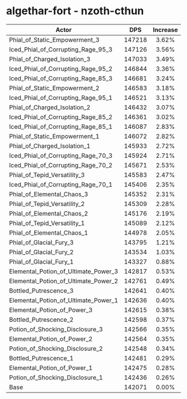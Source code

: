 # algethar-fort - nzoth-cthun
| Actor | DPS | Increase |
|---|:---:|:---:|
|Phial_of_Static_Empowerment_3|147218|3.62%|
|Iced_Phial_of_Corrupting_Rage_95_3|147126|3.56%|
|Phial_of_Charged_Isolation_3|147033|3.49%|
|Iced_Phial_of_Corrupting_Rage_95_2|146844|3.36%|
|Iced_Phial_of_Corrupting_Rage_85_3|146681|3.24%|
|Phial_of_Static_Empowerment_2|146583|3.18%|
|Iced_Phial_of_Corrupting_Rage_95_1|146521|3.13%|
|Phial_of_Charged_Isolation_2|146432|3.07%|
|Iced_Phial_of_Corrupting_Rage_85_2|146361|3.02%|
|Iced_Phial_of_Corrupting_Rage_85_1|146087|2.83%|
|Phial_of_Static_Empowerment_1|146072|2.82%|
|Phial_of_Charged_Isolation_1|145933|2.72%|
|Iced_Phial_of_Corrupting_Rage_70_3|145924|2.71%|
|Iced_Phial_of_Corrupting_Rage_70_2|145671|2.53%|
|Phial_of_Tepid_Versatility_3|145583|2.47%|
|Iced_Phial_of_Corrupting_Rage_70_1|145406|2.35%|
|Phial_of_Elemental_Chaos_3|145352|2.31%|
|Phial_of_Tepid_Versatility_2|145309|2.28%|
|Phial_of_Elemental_Chaos_2|145176|2.19%|
|Phial_of_Tepid_Versatility_1|145089|2.12%|
|Phial_of_Elemental_Chaos_1|144978|2.05%|
|Phial_of_Glacial_Fury_3|143795|1.21%|
|Phial_of_Glacial_Fury_2|143534|1.03%|
|Phial_of_Glacial_Fury_1|143327|0.88%|
|Elemental_Potion_of_Ultimate_Power_3|142817|0.53%|
|Elemental_Potion_of_Ultimate_Power_2|142761|0.49%|
|Bottled_Putrescence_3|142641|0.40%|
|Elemental_Potion_of_Ultimate_Power_1|142636|0.40%|
|Elemental_Potion_of_Power_3|142615|0.38%|
|Bottled_Putrescence_2|142598|0.37%|
|Potion_of_Shocking_Disclosure_3|142566|0.35%|
|Elemental_Potion_of_Power_2|142564|0.35%|
|Potion_of_Shocking_Disclosure_2|142548|0.34%|
|Bottled_Putrescence_1|142481|0.29%|
|Elemental_Potion_of_Power_1|142475|0.28%|
|Potion_of_Shocking_Disclosure_1|142436|0.26%|
|Base|142071|0.00%|

